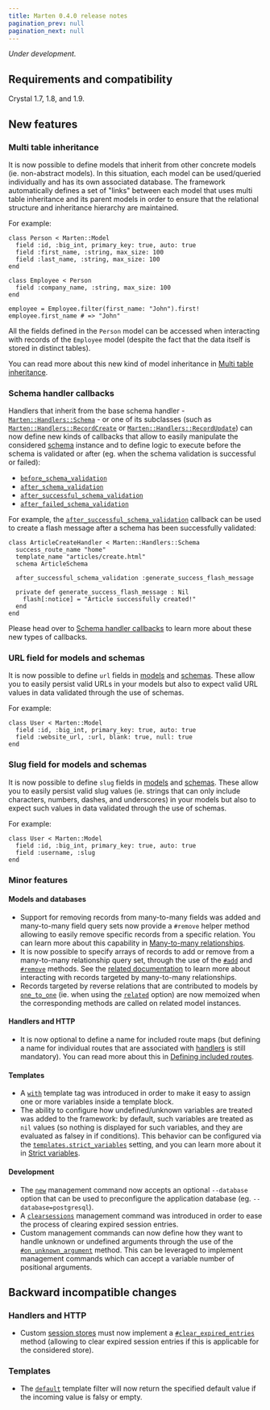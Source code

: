 ```yaml
---
title: Marten 0.4.0 release notes
pagination_prev: null
pagination_next: null
---
```


_Under development._

## Requirements and compatibility

Crystal 1.7, 1.8, and 1.9.

## New features

### Multi table inheritance

It is now possible to define models that inherit from other concrete models (ie. non-abstract models). In this situation, each model can be used/queried individually and has its own associated database. The framework automatically defines a set of "links" between each model that uses multi table inheritance and its parent models in order to ensure that the relational structure and inheritance hierarchy are maintained.

For example:

```crystal
class Person < Marten::Model
  field :id, :big_int, primary_key: true, auto: true
  field :first_name, :string, max_size: 100
  field :last_name, :string, max_size: 100
end

class Employee < Person
  field :company_name, :string, max_size: 100
end

employee = Employee.filter(first_name: "John").first!
employee.first_name # => "John"
```

All the fields defined in the `Person` model can be accessed when interacting with records of the `Employee` model (despite the fact that the data itself is stored in distinct tables).

You can read more about this new kind of model inheritance in [Multi table inheritance](../../models-and-databases/introduction#multi-table-inheritance).

### Schema handler callbacks

Handlers that inherit from the base schema handler - [`Marten::Handlers::Schema`](pathname:///api/dev/Marten/Handlers/Schema.html) - or one of its subclasses (such as [`Marten::Handlers::RecordCreate`](pathname:///api/dev/Marten/Handlers/RecordCreate.html) or [`Marten::Handlers::RecordUpdate`](pathname:///api/dev/Marten/Handlers/RecordUpdate.html)) can now define new kinds of callbacks that allow to easily manipulate the considered [schema](../../schemas/introduction) instance and to define logic to execute before the schema is validated or after (eg. when the schema validation is successful or failed):

* [`before_schema_validation`](../../handlers-and-http/callbacks#before_schema_validation)
* [`after_schema_validation`](../../handlers-and-http/callbacks#after_schema_validation)
* [`after_successful_schema_validation`](../../handlers-and-http/callbacks#after_successful_schema_validation)
* [`after_failed_schema_validation`](../../handlers-and-http/callbacks#after_failed_schema_validation)

For example, the [`after_successful_schema_validation`](../../handlers-and-http/callbacks#after_successful_schema_validation) callback can be used to create a flash message after a schema has been successfully validated:

```crystal
class ArticleCreateHandler < Marten::Handlers::Schema
  success_route_name "home"
  template_name "articles/create.html"
  schema ArticleSchema

  after_successful_schema_validation :generate_success_flash_message

  private def generate_success_flash_message : Nil
    flash[:notice] = "Article successfully created!"
  end
end
```

Please head over to [Schema handler callbacks](../../handlers-and-http/callbacks#schema-handler-callbacks) to learn more about these new types of callbacks.

### URL field for models and schemas

It is now possible to define `url` fields in [models](../../models-and-databases/reference/fields#url) and [schemas](../../schemas/reference/fields#url). These allow you to easily persist valid URLs in your models but also to expect valid URL values in data validated through the use of schemas.

For example:

```crystal
class User < Marten::Model
  field :id, :big_int, primary_key: true, auto: true
  field :website_url, :url, blank: true, null: true
end
```

### Slug field for models and schemas

It is now possible to define `slug` fields in [models](../../models-and-databases/reference/fields#slug) and [schemas](../../schemas/reference/fields#slug). These allow you to easily persist valid slug values (ie. strings that can only include characters, numbers, dashes, and underscores) in your models but also to expect such values in data validated through the use of schemas.

For example:

```crystal
class User < Marten::Model
  field :id, :big_int, primary_key: true, auto: true
  field :username, :slug
end
```

### Minor features

#### Models and databases

* Support for removing records from many-to-many fields was added and many-to-many field query sets now provide a `#remove` helper method allowing to easily remove specific records from a specific relation. You can learn more about this capability in [Many-to-many relationships](../../models-and-databases/relationships#many-to-many-relationships).
* It is now possible to specify arrays of records to add or remove from a many-to-many relationship query set, through the use of the [`#add`](pathname:///api/dev/Marten/DB/Query/ManyToManySet.html#add(*objs%3AM)-instance-method) and [`#remove`](pathname:///api/dev/Marten/DB/Query/ManyToManySet.html#remove(*objs%3AM)%3ANil-instance-method) methods. See the [related documentation](../../models-and-databases/relationships#interacting-with-related-records-2) to learn more about interacting with records targeted by many-to-many relationships.
* Records targeted by reverse relations that are contributed to models by [`one_to_one`](../../models-and-databases/reference/fields#one_to_one) (ie. when using the [`related`](../../models-and-databases/reference/fields#related-2) option) are now memoized when the corresponding methods are called on related model instances.

#### Handlers and HTTP

* It is now optional to define a name for included route maps (but defining a name for individual routes that are associated with [handlers](../../handlers-and-http/introduction) is still mandatory). You can read more about this in [Defining included routes](../../handlers-and-http/routing#defining-included-routes).

#### Templates

* A [`with`](../../templates/reference/tags#with) template tag was introduced in order to make it easy to assign one or more variables inside a template block.
* The ability to configure how undefined/unknown variables are treated was added to the framework: by default, such variables are treated as `nil` values (so nothing is displayed for such variables, and they are evaluated as falsey in if conditions). This behavior can be configured via the [`templates.strict_variables`](../../development/reference/settings#strict_variables) setting, and you can learn more about it in [Strict variables](../../templates/introduction#strict-variables).

#### Development

* The [`new`](../../development/reference/management-commands#new) management command now accepts an optional `--database` option that can be used to preconfigure the application database (eg. `--database=postgresql`).
* A [`clearsessions`](../../development/reference/management-commands#clearsessions) management command was introduced in order to ease the process of clearing expired session entries.
* Custom management commands can now define how they want to handle unknown or undefined arguments through the use of the [`#on_unknown_argument`](pathname:///api/dev/Marten/CLI/Manage/Command/Base.html#on_unknown_argument(%26block%3AString->)-instance-method) method. This can be leveraged to implement management commands which can accept a variable number of positional arguments.

## Backward incompatible changes

### Handlers and HTTP

* Custom [session stores](../../handlers-and-http/sessions#session-stores) must now implement a [`#clear_expired_entries`](pathname:///api/dev/Marten/HTTP/Session/Store/Base.html#clear_expired_entries%3ANil-instance-method) method (allowing to clear expired session entries if this is applicable for the considered store).

### Templates

* The [`default`](../../templates/reference/filters.md#default) template filter will now return the specified default value if the incoming value is falsy or empty.
